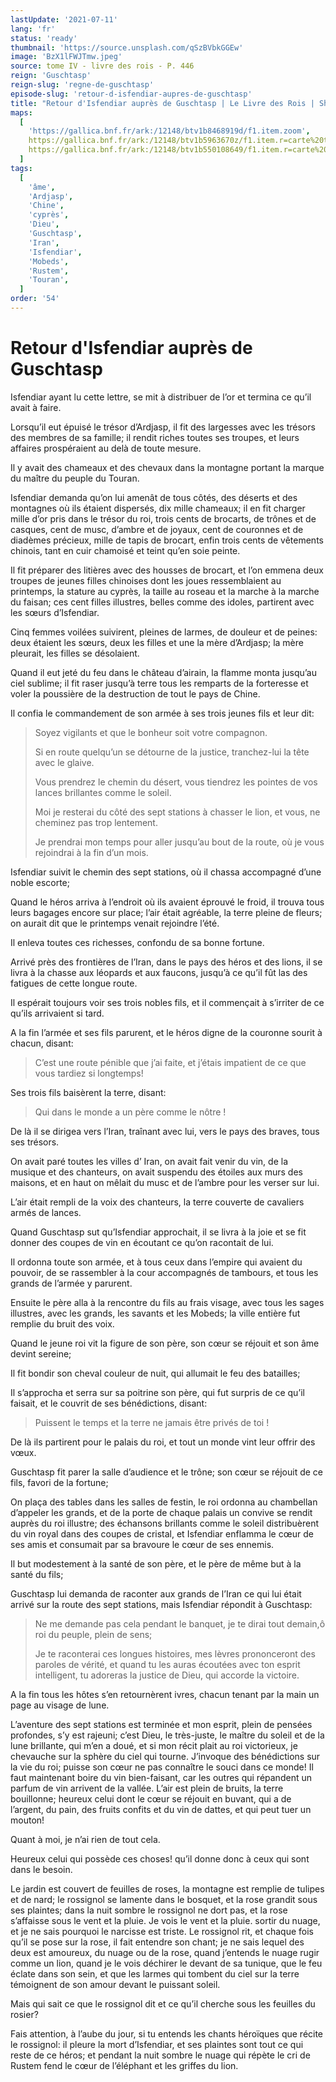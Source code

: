 ```yaml
---
lastUpdate: '2021-07-11'
lang: 'fr'
status: 'ready'
thumbnail: 'https://source.unsplash.com/qSzBVbkGGEw'
image: 'BzX1lFWJTmw.jpeg'
source: tome IV - livre des rois - P. 446
reign: 'Guschtasp'
reign-slug: 'regne-de-guschtasp'
episode-slug: 'retour-d-isfendiar-aupres-de-guschtasp'
title: "Retour d'Isfendiar auprès de Guschtasp | Le Livre des Rois | Shâhnâmeh"
maps:
  [
    'https://gallica.bnf.fr/ark:/12148/btv1b8468919d/f1.item.zoom',
    https://gallica.bnf.fr/ark:/12148/btv1b5963670z/f1.item.r=carte%20touran.zoom,
    https://gallica.bnf.fr/ark:/12148/btv1b550108649/f1.item.r=carte%20touran.zoom,
  ]
tags:
  [
    'âme',
    'Ardjasp',
    'Chine',
    'cyprès',
    'Dieu',
    'Guschtasp',
    'Iran',
    'Isfendiar',
    'Mobeds',
    'Rustem',
    'Touran',
  ]
order: '54'
---
```


<!-- LTeX: language=fr -->

# Retour d'Isfendiar auprès de Guschtasp

Isfendiar ayant lu cette lettre, se mit à distribuer de l’or et termina ce qu’il avait à faire.

Lorsqu’il eut épuisé le trésor d’Ardjasp, il fit des largesses avec les trésors des membres de sa famille; il rendit riches toutes ses troupes, et leurs affaires prospéraient au delà de toute mesure.

Il y avait des chameaux et des chevaux dans la montagne portant la marque du maître du peuple du Touran.

Isfendiar demanda qu’on lui amenât de tous côtés, des déserts et des montagnes où ils étaient dispersés, dix mille chameaux; il en fit charger mille d’or pris dans le trésor du roi, trois cents de brocarts, de trônes et de casques, cent de musc, d’ambre et de joyaux, cent de couronnes et de diadèmes précieux, mille de tapis de brocart, enfin trois cents de vêtements chinois, tant en cuir chamoisé et teint qu’en soie peinte.

Il fit préparer des litières avec des housses de brocart, et l’on emmena deux troupes de jeunes filles chinoises dont les joues ressemblaient au printemps, la stature au cyprès, la taille au roseau et la marche à la marche du faisan; ces cent filles illustres, belles comme des idoles, partirent avec les sœurs d’Isfendiar.

Cinq femmes voilées suivirent, pleines de larmes, de douleur et de peines: deux étaient les sœurs, deux les filles et une la mère d’Ardjasp; la mère pleurait, les filles se désolaient.

Quand il eut jeté du feu dans le château d’airain, la flamme monta jusqu’au ciel sublime; il fit raser jusqu’à terre tous les remparts de la forteresse et voler la poussière de la destruction de tout le pays de Chine.

Il confia le commandement de son armée à ses trois jeunes fils et leur dit:

> Soyez vigilants et que le bonheur soit votre compagnon.
>
> Si en route quelqu’un se détourne de la justice, tranchez-lui la tête avec le glaive.
>
> Vous prendrez le chemin du désert, vous tiendrez les pointes de vos lances brillantes comme le soleil.
>
> Moi je resterai du côté des sept stations à chasser le lion, et vous, ne cheminez pas trop lentement.
>
> Je prendrai mon temps pour aller jusqu’au bout de la route, où je vous rejoindrai à la fin d’un mois.

Isfendiar suivit le chemin des sept stations, où il chassa accompagné d’une noble escorte;

Quand le héros arriva à l’endroit où ils avaient éprouvé le froid, il trouva tous leurs bagages encore sur place; l’air était agréable, la terre pleine de fleurs; on aurait dit que le printemps venait rejoindre l’été.

Il enleva toutes ces richesses, confondu de sa bonne fortune.

Arrivé près des frontières de l’Iran, dans le pays des héros et des lions, il se livra à la chasse aux léopards et aux faucons, jusqu’à ce qu’il fût las des fatigues de cette longue route.

Il espérait toujours voir ses trois nobles fils, et il commençait à s’irriter de ce qu’ils arrivaient si tard.

A la fin l’armée et ses fils parurent, et le héros digne de la couronne sourit à chacun, disant:

> C’est une route pénible que j’ai faite, et j’étais impatient de ce que vous tardiez si longtemps!

Ses trois fils baisèrent la terre, disant:

> Qui dans le monde a un père comme le nôtre !

De là il se dirigea vers l’Iran, traînant avec lui, vers le pays des braves, tous ses trésors.

On avait paré toutes les villes d’ Iran, on avait fait venir du vin, de la musique et des chanteurs, on avait suspendu des étoiles aux murs des maisons, et en haut on mêlait du musc et de l’ambre pour les verser sur lui.

L’air était rempli de la voix des chanteurs, la terre couverte de cavaliers armés de lances.

Quand Guschtasp sut qu’Isfendiar approchait, il se livra à la joie et se fit donner des coupes de vin en écoutant ce qu’on racontait de lui.

Il ordonna toute son armée, et à tous ceux dans l’empire qui avaient du pouvoir, de se rassembler à la cour accompagnés de tambours, et tous les grands de l’armée y parurent.

Ensuite le père alla à la rencontre du fils au frais visage, avec tous les sages illustres, avec les grands, les savants et les Mobeds; la ville entière fut remplie du bruit des voix.

Quand le jeune roi vit la figure de son père, son cœur se réjouit et son âme devint sereine;

Il fit bondir son cheval couleur de nuit, qui allumait le feu des batailles;

Il s’approcha et serra sur sa poitrine son père, qui fut surpris de ce qu’il faisait, et le couvrit de ses bénédictions, disant:

> Puissent le temps et la terre ne jamais être privés de toi !

De là ils partirent pour le palais du roi, et tout un monde vint leur offrir des vœux.

Guschtasp fit parer la salle d’audience et le trône; son cœur se réjouit de ce fils, favori de la fortune;

On plaça des tables dans les salles de festin, le roi ordonna au chambellan d’appeler les grands, et de la porte de chaque palais un convive se rendit auprès du roi illustre; des échansons brillants comme le soleil distribuèrent du vin royal dans des coupes de cristal, et Isfendiar enflamma le cœur de ses amis et consumait par sa bravoure le cœur de ses ennemis.

Il but modestement à la santé de son père, et le père de même but à la santé du fils;

Guschtasp lui demanda de raconter aux grands de l’Iran ce qui lui était arrivé sur la route des sept stations, mais Isfendiar répondit à Guschtasp:

> Ne me demande pas cela pendant le banquet, je te dirai tout demain,ô roi du peuple, plein de sens;
>
> Je te raconterai ces longues histoires, mes lèvres prononceront des paroles de vérité, et quand tu les auras écoutées avec ton esprit intelligent, tu adoreras la justice de Dieu, qui accorde la victoire.

A la fin tous les hôtes s’en retournèrent ivres, chacun tenant par la main un page au visage de lune.

L’aventure des sept stations est terminée et mon esprit, plein de pensées profondes, s’y est rajeuni; c’est Dieu, le très-juste, le maître du soleil et de la lune brillante, qui m’en a doué, et si mon récit plait au roi victorieux, je chevauche sur la sphère du ciel qui tourne. J’invoque des bénédictions sur la vie du roi; puisse son cœur ne pas connaître le souci dans ce monde! Il faut maintenant boire du vin bien-faisant, car les outres qui répandent un parfum de vin arrivent de la vallée. L’air est plein de bruits, la terre bouillonne; heureux celui dont le cœur se réjouit en buvant, qui a de l’argent, du pain, des fruits confits et du vin de dattes, et qui peut tuer un mouton!

Quant à moi, je n’ai rien de tout cela.

Heureux celui qui possède ces choses! qu’il donne donc à ceux qui sont dans le besoin.

Le jardin est couvert de feuilles de roses, la montagne est remplie de tulipes et de nard; le rossignol se lamente dans le bosquet, et la rose grandit sous ses plaintes; dans la nuit sombre le rossignol ne dort pas, et la rose s’affaisse sous le vent et la pluie. Je vois le vent et la pluie. sortir du nuage, et je ne sais pourquoi le narcisse est triste. Le rossignol rit, et chaque fois qu’il se pose sur la rose, il fait entendre son chant; je ne sais lequel des deux est amoureux, du nuage ou de la rose, quand j’entends le nuage rugir comme un lion, quand je le vois déchirer le devant de sa tunique, que le feu éclate dans son sein, et que les larmes qui tombent du ciel sur la terre témoignent de son amour devant le puissant soleil.

Mais qui sait ce que le rossignol dit et ce qu’il cherche sous les feuilles du rosier?

Fais attention, à l’aube du jour, si tu entends les chants héroïques que récite le rossignol: il pleure la mort d’Isfendiar, et ses plaintes sont tout ce qui reste de ce héros; et pendant la nuit sombre le nuage qui répète le cri de Rustem fend le cœur de l’éléphant et les griffes du lion.
